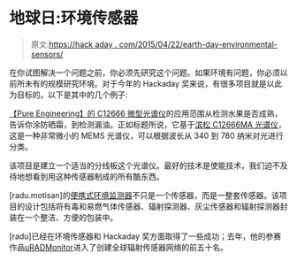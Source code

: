# 地球日:环境传感器

> 原文:[https://hack aday . com/2015/04/22/earth-day-environmental-sensors/](https://hackaday.com/2015/04/22/earth-day-environmental-sensors/)

在你试图解决一个问题之前，你必须先研究这个问题。如果环境有问题，你必须以前所未有的规模研究环境。对于今年的 Hackaday 奖来说，有很多项目就是以此为目标的。以下是其中的几个例子:

[【Pure Engineering】的 C12666 微型光谱仪](https://hackaday.io/project/4141-c12666ma-micro-spectrometer)的应用范围从检测水果是否成熟，告诉你涂防晒霜，到检测漏油。正如标题所说，它基于[滨松 C12666MA 光谱仪](http://www.hamamatsu.com/us/en/C12666MA.html)，这是一种非常微小的 MEMS 光谱仪，可以根据波长从 340 到 780 纳米对光进行分类。

该项目是建立一个适当的分线板这个光谱仪。最好的技术是使能技术，我们迫不及待地想看到用这种传感器制成的所有酷东西。

[radu.motisan]的[便携式环境监测器](https://hackaday.io/project/4977-portable-environmental-monitor)不只是一个传感器，而是一整套传感器。该项目的设计包括将有毒和易燃气体传感器、辐射探测器、灰尘传感器和辐射探测器封装在一个整洁、方便的包装中。

[radu]已经在环境传感器和 Hackaday 奖方面取得了一些成功；去年，他的参赛作品[uRADMonitor](https://hackaday.io/project/1662-global-radiation-monitoring-network)进入了创建全球辐射传感器网络的前五十名。